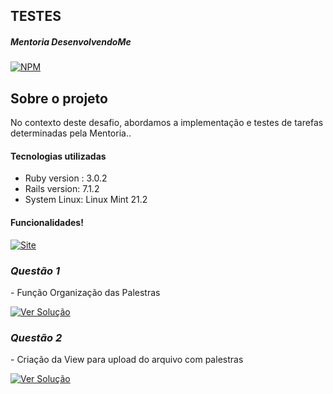 ## TESTES

##### Mentoria DesenvolvendoMe 
[![NPM](https://img.shields.io/npm/l/react)](https://github.com/AngeloSouza1/Mentorship_Project/blob/develop/LICENSE)

## Sobre o projeto
No contexto deste desafio, abordamos a implementação e testes de tarefas determinadas pela Mentoria..<br>

#### Tecnologias utilizadas
- Ruby version : 3.0.2 
- Rails version: 7.1.2
- System Linux:  Linux Mint 21.2

#### Funcionalidades!
 <a href="https://vimeo.com/899909804">
    <img src="https://img.shields.io/badge/VIDEO%20DEMONSTRAÇÃO  -darkgreen" alt="Site">
 </a>
 

### *Questão 1*
 <p align="left"> 
 -  Função Organização das Palestras
</p>
<p> 
   <a href="https://github.com/AngeloSouza1/TT5/issues/1">
       <img src="https://img.shields.io/badge/Ver%20Solução-darkblue" alt="Ver Solução">
    </a>

### *Questão 2*
 <p align="left"> 
 - Criação da View para upload do arquivo com palestras
</p>
<p> 
   <a href="https://github.com/AngeloSouza1/TT4/issues/">
       <img src="https://img.shields.io/badge/Ver%20Solução-darkblue" alt="Ver Solução">
    </a>

